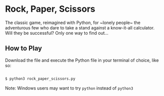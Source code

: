 # Rock, Paper, Scissors
The classic game, reimagined with Python, for ~lonely people~ the adventurous few who dare to take a stand against a know-it-all calculator. Will they be successful? Only one way to find out...

## How to Play
Download the file and execute the Python file in your terminal of choice, like so:
```bash

$ python3 rock_paper_scissors.py

```
Note: Windows users may want to try ```python``` instead of ```python3```